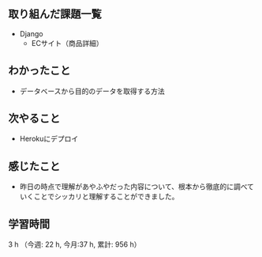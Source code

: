 ## 取り組んだ課題一覧
- Django
    - ECサイト（商品詳細）

## わかったこと
- データベースから目的のデータを取得する方法

## 次やること
- Herokuにデプロイ    

## 感じたこと
- 昨日の時点で理解があやふやだった内容について、根本から徹底的に調べていくことでシッカリと理解することができました。
    
## 学習時間
3 h （今週: 22 h, 今月:37 h, 累計: 956 h）